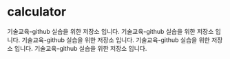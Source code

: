 # calculator
기술교육-github 실습을 위한 저장소 입니다.
기술교육-github 실습을 위한 저장소 입니다.
기술교육-github 실습을 위한 저장소 입니다.
기술교육-github 실습을 위한 저장소 입니다.
기술교육-github 실습을 위한 저장소 입니다.